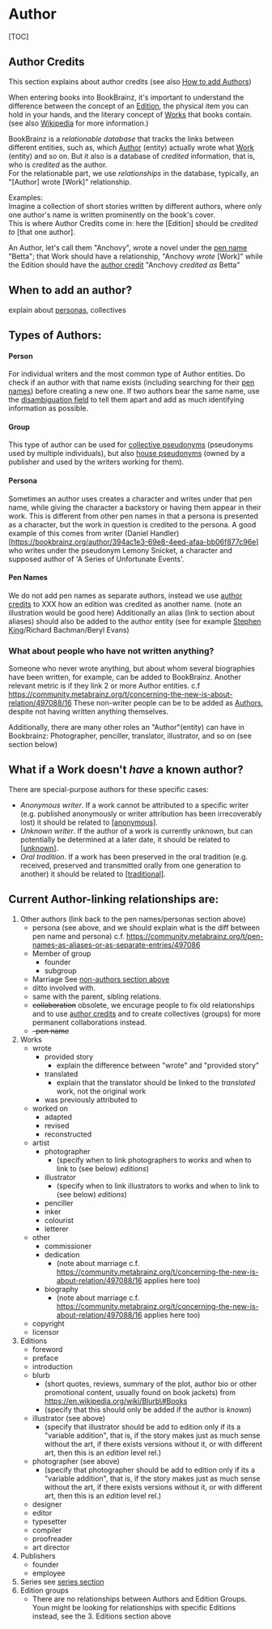 # Author

[TOC]

## Author Credits
This section explains about author credits (see also [How to add Authors](#when-to-add-an-author))

When entering books into BookBrainz, it's important to understand the difference between the concept of an <u>Edition</u>, the physical item you can hold in your hands, and the literary concept of <u>Works</u> that books contain. (see also [Wikipedia](https://en.wikipedia.org/wiki/Creative_work) for more information.)

BookBrainz is a _relationable database_ that tracks the links between different entities, such as, which <u>Author</u> (entity) actually wrote what <u>Work</u> (entity) and so on. But it also is a database of _credited_ information, that is, who is _credited_ as the author.<br>
For the relationable part, we use _relationships_ in the database, typically, an "\[Author\] wrote \[Work\]" relationship.

Examples:<br>
Imagine a collection of short stories written by different authors, where only one author's name is written prominently on the book's cover.<br>
This is where Author Credits come in: here the \[Edition\] should be *credited to* \[that one author\].

An Author, let's call them "Anchovy", wrote a novel under the [pen name](#pen-names) "Betta"; that Work should have a relationship, "Anchovy *wrote* \[Work\]" while the Edition should have the <u>author credit</u> "Anchovy *credited as* Betta"


## When to add an author?
explain about [personas](#persona), collectives

## Types of Authors:

#### Person
For individual writers and the most common type of Author entities.
Do check if an author with that name exists (including searching for their [pen names](#pen-names)) before creating a new one.
If two authors bear the same name, use the [disambiguation field](../disambiguation.md) to tell them apart and add as much identifying information as possible.

#### Group
This type of author can be used for [collective pseudonyms](https://en.wikipedia.org/wiki/Category:Collective_pseudonyms) (pseudonyms used by multiple individuals), but also [house pseudonyms](https://en.wikipedia.org/wiki/Pen_name#Collective_names) (owned by a publisher and used by the writers working for them).

#### Persona
Sometimes an author uses creates a character and writes under that pen name, while giving the character a backstory or having them appear in their work.
This is different from other pen names in that a persona is presented as a character, but the work in question is credited to the persona.
A good example of this comes from writer (Daniel Handler)[https://bookbrainz.org/author/394ac1e3-69e8-4eed-afaa-bb06f877c96e] who writes under the pseudonym Lemony Snicket, a character and supposed author of 'A Series of Unfortunate Events'.

#### Pen Names
We do not add pen names as separate authors, instead we use [author credits](#author-credits) to XXX how an edition was credited as another name. 
(note an illustration would be good here)
Additionally an alias (link to section about aliases) should also be added to the author entity (see for example [Stephen King](https://bookbrainz.org/author/128d9490-ee19-4270-a070-32e0a36847f5)/Richard Bachman/Beryl Evans)

### What about people who have not written anything?

Someone who never wrote anything, but about whom several biographies have been written, for example, can be added to BookBrainz.
Another relevant metric is if they link 2 or more Author entities.
c.f https://community.metabrainz.org/t/concerning-the-new-is-about-relation/497088/16 
These non-writer people can be to be added as <u>Authors</u>, despite not having written anything themselves.

Additionally, there are many other roles an "Author"(entity) can have in Bookbrainz: Photographer, penciller, translator, illustrator, and so on (see section below)

## What if a Work doesn't *have* a known author?
There are special-purpose authors for these specific cases:

- *Anonymous writer*. If a work cannot be attributed to a specific writer
(e.g. published anonymously or writer attribution has been irrecoverably lost)
it should be related to
[[anonymous]](https://bookbrainz.org/author/fd47e471-a994-4ed9-bf52-531d5f184dd3).
- *Unknown writer*. If the author of a work is currently unknown, but can
potentially be determined at a later date, it should be related to
[[unknown]](https://bookbrainz.org/author/6c1b8f55-4c7e-4739-bfa2-1979da4c68e1). 
- *Oral tradition*. If a work has been preserved in the oral tradition (e.g.
received, preserved and transmitted orally from one generation to another) it
should be related to
[[traditional]](https://bookbrainz.org/author/415a1f7c-a793-4107-9f2f-c38caf15116d).

## Current Author-linking relationships are:

1. Other authors (link back to the pen names/personas section above)
    * persona
        (see above, and we should explain what is the diff between pen name and persona)  c.f. https://community.metabrainz.org/t/pen-names-as-aliases-or-as-separate-entries/497086
    * Member of group
        * founder
        * subgroup
    * Marriage
        See [non-authors section above](#what-about-people-who-are-not-writers)
    * ditto involved with.
    * same with the parent, sibling relations.
    *  ~~collaboration~~
        obsolete, we encurage people to fix old relationships and to use [author credits](#author-credits) and to create collectives (groups) for more permanent collaborations instead.
    * ~~\-pen name~~
2. Works
    * wrote
        * provided story
            * explain the difference between "wrote" and "provided story"
        * translated
            * explain that the translator should be linked to the *translated* work, not the original work
        * was previously attributed to
    * worked on
        * adapted
        * revised
        * reconstructed
    * artist
        * photographer
            * (specify when to link photographers to *works* and when to link to (see below) *editions*)
        * illustrator
            * (specify when to link illustrators to works and when to link to (see below) *editions*)
        * penciller
        * inker
        * colourist
        * letterer
    * other
        * commissioner
        * dedication
            * (note about marriage c.f. https://community.metabrainz.org/t/concerning-the-new-is-about-relation/497088/16 applies here too)
        * biography
            * (note about marriage c.f. https://community.metabrainz.org/t/concerning-the-new-is-about-relation/497088/16 applies here too)
    * copyright
    * licensor
3. Editions 
    * foreword
    * preface
    * introduction
    * blurb
        * (short quotes, reviews, summary of the plot, author bio or other promotional content, usually found on book jackets) from https://en.wikipedia.org/wiki/Blurb\#Books
        * (specify that this should only be added if the author is *known*)
    * illustrator (see above)
        * (specify that illustrator should be add to edition only if its a "variable addition", that is, if the story makes just as much sense without the art, if there exists versions without it, or with different art, then this is an *edition* level rel.)
    *  photographer (see above)
        * (specify that photographer should be add to edition only if its a "variable addition", that is, if the story makes just as much sense without the art, if there exists versions without it, or with different art, then this is an *edition* level rel.)
    *  designer
    *  editor
    *  typesetter
    *  compiler
    *  proofreader
    *  art director
4. Publishers
    * founder
    * employee
5. Series see [series section]()
6. Edition groups
    *  There are no relationships between Authors and Edition Groups. Youn might be looking for relationships with specific Editions instead, see the 3. Editions section above
